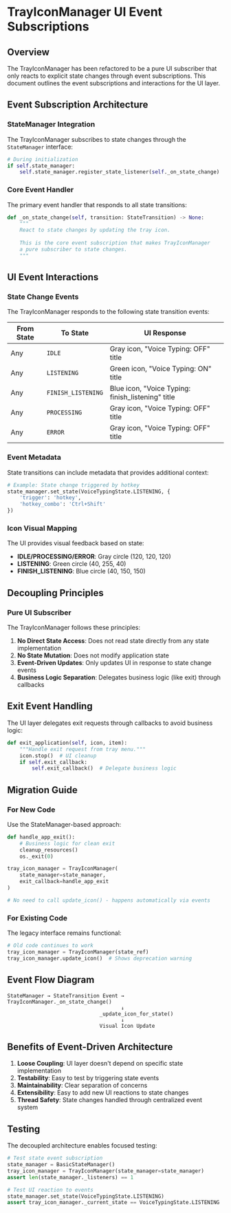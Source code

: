 # TrayIconManager UI Event Subscriptions

## Overview

The TrayIconManager has been refactored to be a pure UI subscriber that only reacts to explicit state changes through event subscriptions. This document outlines the event subscriptions and interactions for the UI layer.

## Event Subscription Architecture

### StateManager Integration

The TrayIconManager subscribes to state changes through the `StateManager` interface:

```python
# During initialization
if self.state_manager:
    self.state_manager.register_state_listener(self._on_state_change)
```

### Core Event Handler

The primary event handler that responds to all state transitions:

```python
def _on_state_change(self, transition: StateTransition) -> None:
    """
    React to state changes by updating the tray icon.
    
    This is the core event subscription that makes TrayIconManager
    a pure subscriber to state changes.
    """
```

## UI Event Interactions

### State Change Events

The TrayIconManager responds to the following state transition events:

| From State | To State | UI Response |
|------------|----------|-------------|
| Any | `IDLE` | Gray icon, "Voice Typing: OFF" title |
| Any | `LISTENING` | Green icon, "Voice Typing: ON" title |
| Any | `FINISH_LISTENING` | Blue icon, "Voice Typing: finish_listening" title |
| Any | `PROCESSING` | Gray icon, "Voice Typing: OFF" title |
| Any | `ERROR` | Gray icon, "Voice Typing: OFF" title |

### Event Metadata

State transitions can include metadata that provides additional context:

```python
# Example: State change triggered by hotkey
state_manager.set_state(VoiceTypingState.LISTENING, {
    'trigger': 'hotkey',
    'hotkey_combo': 'Ctrl+Shift'
})
```

### Icon Visual Mapping

The UI provides visual feedback based on state:

- **IDLE/PROCESSING/ERROR**: Gray circle (120, 120, 120)
- **LISTENING**: Green circle (40, 255, 40) 
- **FINISH_LISTENING**: Blue circle (40, 150, 150)

## Decoupling Principles

### Pure UI Subscriber

The TrayIconManager follows these principles:

1. **No Direct State Access**: Does not read state directly from any state implementation
2. **No State Mutation**: Does not modify application state
3. **Event-Driven Updates**: Only updates UI in response to state change events
4. **Business Logic Separation**: Delegates business logic (like exit) through callbacks

## Exit Event Handling

The UI layer delegates exit requests through callbacks to avoid business logic:

```python
def exit_application(self, icon, item):
    """Handle exit request from tray menu."""
    icon.stop()  # UI cleanup
    if self.exit_callback:
        self.exit_callback()  # Delegate business logic
```

## Migration Guide

### For New Code

Use the StateManager-based approach:

```python
def handle_app_exit():
    # Business logic for clean exit
    cleanup_resources()
    os._exit(0)

tray_icon_manager = TrayIconManager(
    state_manager=state_manager,
    exit_callback=handle_app_exit
)

# No need to call update_icon() - happens automatically via events
```

### For Existing Code

The legacy interface remains functional:

```python
# Old code continues to work
tray_icon_manager = TrayIconManager(state_ref)
tray_icon_manager.update_icon()  # Shows deprecation warning
```

## Event Flow Diagram

```
StateManager → StateTransition Event → TrayIconManager._on_state_change()
                                     ↓
                              _update_icon_for_state()
                                     ↓
                              Visual Icon Update
```

## Benefits of Event-Driven Architecture

1. **Loose Coupling**: UI layer doesn't depend on specific state implementation
2. **Testability**: Easy to test by triggering state events
3. **Maintainability**: Clear separation of concerns
4. **Extensibility**: Easy to add new UI reactions to state changes
5. **Thread Safety**: State changes handled through centralized event system

## Testing

The decoupled architecture enables focused testing:

```python
# Test state event subscription
state_manager = BasicStateManager()
tray_icon_manager = TrayIconManager(state_manager=state_manager)
assert len(state_manager._listeners) == 1

# Test UI reaction to events
state_manager.set_state(VoiceTypingState.LISTENING)
assert tray_icon_manager._current_state == VoiceTypingState.LISTENING
```